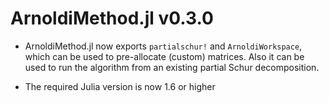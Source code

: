 # ArnoldiMethod.jl v0.3.0

- ArnoldiMethod.jl now exports `partialschur!` and `ArnoldiWorkspace`, which can be used to
  pre-allocate (custom) matrices. Also it can be used to run the algorithm from an existing partial
  Schur decomposition.


- The required Julia version is now 1.6 or higher
